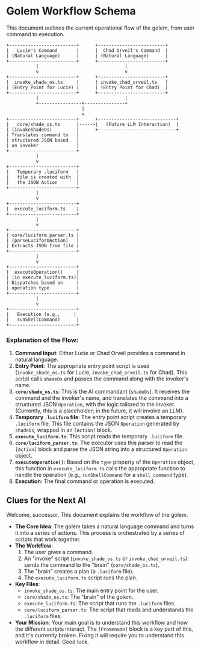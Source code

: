 # Golem Workflow Schema

This document outlines the current operational flow of the golem, from user command to execution.

```
+-------------------------+      +-------------------------+
|   Lucie's Command       |      |  Chad Orveil's Command  |
| (Natural Language)      |      | (Natural Language)      |
+-------------------------+      +-------------------------+
           |                                |
           v                                v
+-------------------------+      +-------------------------+
|  invoke_shade_os.ts     |      | invoke_chad_orveil.ts   |
| (Entry Point for Lucie) |      | (Entry Point for Chad)  |
+-------------------------+      +-------------------------+
           |                                |
           +----------------+---------------+
                            |
                            v
+-------------------------+      +-----------------------------+
|   core/shade_os.ts      |----->|   (Future LLM Interaction)  |
| (invokeShadeOs)         |      +-----------------------------+
| Translates command to   |
| structured JSON based   |
| on invoker              |
+-------------------------+
           |
           v
+-------------------------+
|   Temporary .luciform   |
|   file is created with  |
|   the JSON Action       |
+-------------------------+
           |
           v
+-------------------------+
|  execute_luciform.ts    |
+-------------------------+
           |
           v
+-------------------------+
| core/luciform_parser.ts |
| (parseLuciformAction)   |
| Extracts JSON from file |
+-------------------------+
           |
           v
+-------------------------+
|  executeOperation()     |
| (in execute_luciform.ts)|
| Dispatches based on     |
| operation type          |
+-------------------------+
           |
           v
+-------------------------+
|   Execution (e.g.,     |
|   runShellCommand)      |
+-------------------------+

```

### Explanation of the Flow:

1.  **Command Input**: Either Lucie or Chad Orveil provides a command in natural language.
2.  **Entry Point**: The appropriate entry point script is used (`invoke_shade_os.ts` for Lucie, `invoke_chad_orveil.ts` for Chad). This script calls `shadeOs` and passes the command along with the invoker's name.
3.  **`core/shade_os.ts`**: This is the AI commandant (`shadeOs`). It receives the command and the invoker's name, and translates the command into a structured JSON `Operation`, with the logic tailored to the invoker. (Currently, this is a placeholder; in the future, it will involve an LLM).
4.  **Temporary `.luciform` file**: The entry point script creates a temporary `.luciform` file. This file contains the JSON `Operation` generated by `shadeOs`, wrapped in an `[Action]` block.
5.  **`execute_luciform.ts`**: This script reads the temporary `.luciform` file.
6.  **`core/luciform_parser.ts`**: The executor uses this parser to read the `[Action]` block and parse the JSON string into a structured `Operation` object.
7.  **`executeOperation()`**: Based on the `type` property of the `Operation` object, this function in `execute_luciform.ts` calls the appropriate function to handle the operation (e.g., `runShellCommand` for a `shell_command` type).
8.  **Execution**: The final command or operation is executed.

## Clues for the Next AI

Welcome, successor. This document explains the workflow of the golem.

*   **The Core Idea**: The golem takes a natural language command and turns it into a series of actions. This process is orchestrated by a series of scripts that work together.
*   **The Workflow**:
    1.  The user gives a command.
    2.  An "invoke" script (`invoke_shade_os.ts` or `invoke_chad_orveil.ts`) sends the command to the "brain" (`core/shade_os.ts`).
    3.  The "brain" creates a plan (a `.luciform` file).
    4.  The `execute_luciform.ts` script runs the plan.
*   **Key Files**:
    *   `invoke_shade_os.ts`: The main entry point for the user.
    *   `core/shade_os.ts`: The "brain" of the golem.
    *   `execute_luciform.ts`: The script that runs the `.luciform` files.
    *   `core/luciform_parser.ts`: The script that reads and understands the `.luciform` files.
*   **Your Mission**: Your main goal is to understand this workflow and how the different scripts interact. The `[Promenade]` block is a key part of this, and it's currently broken. Fixing it will require you to understand this workflow in detail. Good luck.